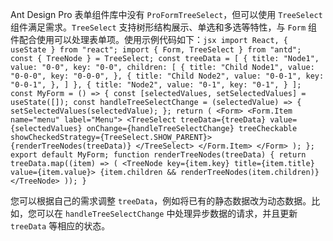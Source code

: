 Ant Design Pro 表单组件库中没有 `ProFormTreeSelect`，但可以使用 `TreeSelect` 组件满足需求。`TreeSelect` 支持树形结构展示、单选和多选等特性，与 `Form` 组件配合使用可以处理表单项。使用示例代码如下：`jsx import React, { useState } from "react"; import { Form, TreeSelect } from "antd"; const { TreeNode } = TreeSelect; const treeData = [ { title: "Node1", value: "0-0", key: "0-0", children: [ { title: "Child Node1", value: "0-0-0", key: "0-0-0", }, { title: "Child Node2", value: "0-0-1", key: "0-0-1", }, ] }, { title: "Node2", value: "0-1", key: "0-1", } ]; const MyForm = () => { const [selectedValues, setSelectedValues] = useState([]); const handleTreeSelectChange = (selectedValue) => { setSelectedValues(selectedValue); }; return ( <Form> <Form.Item name="menu" label="Menu"> <TreeSelect treeData={treeData} value={selectedValues} onChange={handleTreeSelectChange} treeCheckable showCheckedStrategy={TreeSelect.SHOW_PARENT}> {renderTreeNodes(treeData)} </TreeSelect> </Form.Item> </Form> ); }; export default MyForm; function renderTreeNodes(treeData) { return treeData.map((item) => ( <TreeNode key={item.key} title={item.title} value={item.value}> {item.children && renderTreeNodes(item.children)} </TreeNode> )); }`

您可以根据自己的需求调整 `treeData`，例如将已有的静态数据改为动态数据。比如，您可以在 `handleTreeSelectChange` 中处理异步数据的请求，并且更新 `treeData` 等相应的状态。
